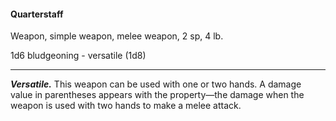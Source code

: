 #### Quarterstaff

Weapon, simple weapon, melee weapon, 2 sp, 4 lb.

1d6 bludgeoning  - versatile (1d8)

---

***Versatile.*** This weapon can be used with one or two hands. A damage value in parentheses appears with the property—the damage when the weapon is used with two hands to make a melee attack.